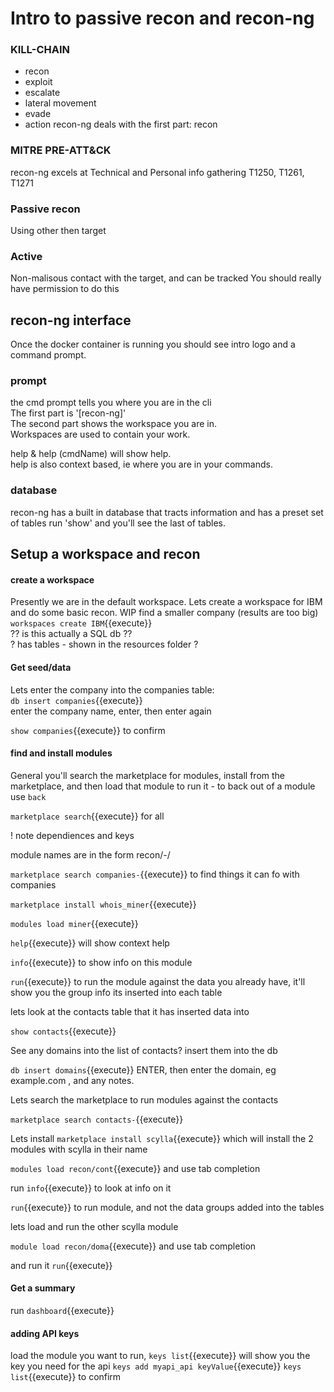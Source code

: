 

# Intro to passive recon and recon-ng

### KILL-CHAIN
- recon
- exploit
- escalate
- lateral movement
- evade
- action
recon-ng deals with the first part: recon


### MITRE PRE-ATT&CK
recon-ng excels at Technical and Personal info gathering
T1250, T1261, T1271

### Passive recon 
Using other then target

### Active
Non-malisous contact with the target, and can be tracked
You should really have permission to do this

## recon-ng interface

Once the docker container is running you should see intro logo and a command prompt.

### prompt
the cmd prompt tells you where you are in the cli   
The first part is '[recon-ng]'   
The second part shows the workspace you are in.    
Workspaces are used to contain your work.   

help   & help (cmdName)  will show help.   
help is also context based, ie where you are in your commands.   

### database
recon-ng has a built in database that tracts information and has a preset set of tables
run 'show' and you'll see the last of tables.


## Setup a workspace and recon

#### create a workspace
 Presently we are in the default workspace. Lets create a workspace for IBM and do some basic recon.
 WIP find a smaller company (results are too big)
 `workspaces create IBM`{{execute}}   
 ?? is this actually a SQL db ??   
 ? has tables - shown in the resources folder ?

 #### Get seed/data


Lets enter the company into the companies table:   
 `db insert companies`{{execute}}  
  enter the company name, enter, then enter again

 `show companies`{{execute}}  to confirm

 #### find and install modules

 General you'll search the marketplace for modules, install from the marketplace, and then load that module to run it - 
 to back out of a module use `back`


 `marketplace search`{{execute}}  for all   

  ! note dependiences and keys

  module names are in the form   recon/<inputtable>-<outputTable>/<modulename>

  `marketplace search companies-`{{execute}} to find things it can fo with companies

  `marketplace install whois_miner`{{execute}}

  `modules load miner`{{execute}}

  `help`{{execute}} will show context help

  `info`{{execute}}  to show info on this module

  `run`{{execute}}  to run the module against the data you already have, it'll show you the group info its inserted into each table


lets look at the contacts table that it has inserted data into

`show contacts`{{execute}}

See any domains into the list of contacts? insert them into the db

`db insert domains`{{execute}}  ENTER, then   enter the domain, eg example.com , and any notes.

Lets search the marketplace to run modules against the contacts

`marketplace search contacts-`{{execute}}

Lets install `marketplace install scylla`{{execute}}   which will install the 2 modules with scylla in their name

`modules load recon/cont`{{execute}} and use tab completion

run `info`{{execute}} to look at info on it

`run`{{execute}} to run module, and not the data groups added into the tables

lets load and run the other scylla module

`module load recon/doma`{{execute}} and use tab completion

and run it `run`{{execute}}

#### Get a summary

run `dashboard`{{execute}}

#### adding API keys

load the module you want to run,
`keys list`{{execute}} will show you the key you need for the api
`keys add myapi_api keyValue`{{execute}}
`keys list`{{execute}}  to confirm
 



















